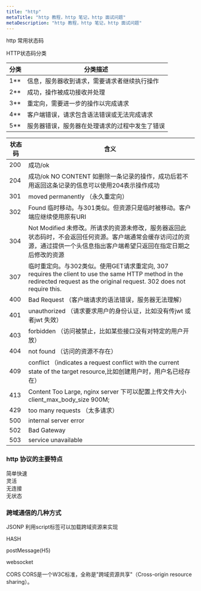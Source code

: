 ```yaml
---
title: "http"
metaTitle: "http 教程，http 笔记，http 面试问题"
metaDescription: "http 教程，http 笔记，http 面试问题"
---
```


http 常用状态码

HTTP状态码分类  

分类 | 分类描述
------------ | -------------
1** | 信息，服务器收到请求，需要请求者继续执行操作
2** | 成功，操作被成功接收并处理
3** | 重定向，需要进一步的操作以完成请求
4** | 客户端错误，请求包含语法错误或无法完成请求
5** | 服务器错误，服务器在处理请求的过程中发生了错误




状态码 | 含义
------------ | -------------
200 | 成功/ok
204 | 成功/ok  NO CONTENT 如删除一条记录的操作，成功后若不用返回这条记录的信息可以使用204表示操作成功
301 | moved permanently （永久重定向）
302 | Found 临时移动。与301类似。但资源只是临时被移动。客户端应继续使用原有URI
304 | Not Modified 未修改。所请求的资源未修改，服务器返回此状态码时，不会返回任何资源。客户端通常会缓存访问过的资源，通过提供一个头信息指出客户端希望只返回在指定日期之后修改的资源
307 | 临时重定向。与302类似。使用GET请求重定向, 307 requires the client to use the same HTTP method in the redirected request as the original request. 302 does not require this.
400 | Bad Request （客户端请求的语法错误，服务器无法理解）
401 | unauthorized （请求要求用户的身份认证，比如没有传jwt 或者jwt 失效）
403 | forbidden （访问被禁止，比如某些接口没有对特定的用户开放）
404 | not found （访问的资源不存在）
409 | conflict （indicates a request conflict with the current state of the target resource,比如创建用户时，用户名已经存在）
413 | Content Too Large, nginx server 下可以配置上传文件大小 client_max_body_size 900M;
429 | too many requests （太多请求）
500 | internal server error
502 | Bad Gateway
503 | service unavailable


### http 协议的主要特点

简单快速  
灵活  
无连接  
无状态




### 跨域通信的几种方式

JSONP
利用script标签可以加载跨域资源来实现

HASH

postMessage(H5)

websocket

CORS
CORS是一个W3C标准，全称是"跨域资源共享"（Cross-origin resource sharing）。